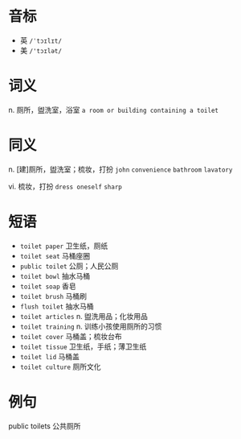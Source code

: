 # 音标

- 英 `/ˈtɔɪlɪt/`
- 美 `/'tɔɪlət/`

# 词义

n. 厕所，盥洗室，浴室
`a room or building containing a toilet`

# 同义

n. [建]厕所，盥洗室；梳妆，打扮
`john` `convenience` `bathroom` `lavatory`

vi. 梳妆，打扮
`dress oneself` `sharp`

# 短语

- `toilet paper` 卫生纸，厕纸
- `toilet seat` 马桶座圈
- `public toilet` 公厕；人民公厕
- `toilet bowl` 抽水马桶
- `toilet soap` 香皂
- `toilet brush` 马桶刷
- `flush toilet` 抽水马桶
- `toilet articles` n. 盥洗用品；化妆用品
- `toilet training` n. 训练小孩使用厕所的习惯
- `toilet cover` 马桶盖；梳妆台布
- `toilet tissue` 卫生纸，手纸；薄卫生纸
- `toilet lid` 马桶盖
- `toilet culture` 厕所文化

# 例句

public toilets
公共厕所


